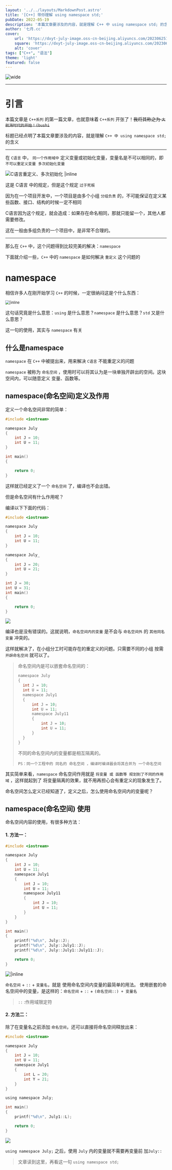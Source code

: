 ```yaml
---
layout: '../../layouts/MarkdownPost.astro'
title: '[C++] 带你理解 using namespace std;'
pubDate: 2022-05-19
description: '本篇文章要涉及的内容，就是理解 C++ 中 using namespace std; 的含义'
author: '七月.cc'
cover:
    url: 'https://dxyt-july-image.oss-cn-beijing.aliyuncs.com/202306251809044.png'
    square: 'https://dxyt-july-image.oss-cn-beijing.aliyuncs.com/202306251809044.png'
    alt: 'cover'
tags: ["C++", "语法"]
theme: 'light'
featured: false
---
```


![wide](https://dxyt-july-image.oss-cn-beijing.aliyuncs.com/202307061531981.png)

---

# 引言

本篇文章是 `C++系列` 的第一篇文章，也就意味着 `C++系列` 开张了！~~我将其称之为 `大航海时代的开始！(bushi`~~

标题已经点明了本篇文章要涉及的内容，就是理解 `C++ 中 using namespace std;` 的含义

---

在 `C语言` 中， `同一个作用域中` 定义变量或初始化变量，变量名是不可以相同的，即 `不可以重定义变量 多次初始化变量`

![C语言重定义、多次初始化 |inline](https://dxyt-july-image.oss-cn-beijing.aliyuncs.com/CSDN/image-20220425235849976.png)

这是 C语言 中的规定，但是这个规定 `过于死板` 

因为在一个项目开发中，一个项目是由多个小组 `分组负责` 的，不可能保证在定义某些函数、接口、结构的时候一定不相同

C语言因为这个规定，就会造成：如果存在命名相同，那就只能留一个，其他人都需要修改。

这在一般由多组负责的一个项目中，是非常不合理的。



---

那么在 `C++` 中，这个问题得到比较完美的解决：`namespace`

下面就介绍一些，`C++` 中的 `namespace` 是如何解决 `重定义` 这个问题的



# namespace

相信许多人在刚开始学习 `C++` 的时候，一定很纳闷这是个什么东西：

<img src="https://dxyt-july-image.oss-cn-beijing.aliyuncs.com/CSDN/image-20220513141346741.png" alt=" |inline" style="zoom:80%; display: block; margin: 0 auto;" />

这句话究竟是什么意思：`using` 是什么意思？`namespace` 是什么意思？`std` 又是什么意思？

这一句的使用，其实与 `namespace` 有关

## 什么是namespace

`namespace` 在 `C++` 中被提出来，用来解决 `C语言` 不能重定义的问题

`namespace` 被称为 `命名空间` ，使用时可以将其认为是一块单独开辟出的空间。这块空间内，可以随意定义 变量、函数等。

## namespace(命名空间)定义及作用

定义一个命名空间非常的简单：

```c
#include <iostream>

namespace July
{
	int J = 10;
	int U = 11;
}

int main()
{

	return 0;
}
```

这样就已经定义了一个 `命名空间` 了，编译也不会出错。

但是命名空间有什么作用呢？

编译以下下面的代码：

```c
#include <iostream>

namespace July
{
	int J = 10;
	int U = 11;
}

namespace July_
{
	int J = 20;
	int U = 21;
}

int J = 30;
int U = 31;
int main()
{

	return 0;
}
```

![ ](https://dxyt-july-image.oss-cn-beijing.aliyuncs.com/CSDN/image-20220513152334133.png)

编译也是没有错误的。这就说明，`命名空间内的变量` 是不会与 `命名空间外` 的 `其他同名变量` 冲突的。

这样就解决了，在小组分工时可能存在的重定义的问题。只需要不同的小组 按需 `开辟命名空间` 就可以了。

> 命名空间内是可以嵌套命名空间的：
>
> ```c
> namespace July
> {
> 	int J = 10;
> 	int U = 11;
> 	namespace July1
> 	{
> 		int J = 10;
> 		int U = 11;
> 		namespace July11
> 		{
> 			int J = 10;
> 			int U = 11;
> 		}
> 	}
> }
> ```
>
> 不同的命名空间内的变量都是相互隔离的。
>
> `PS：同一个工程中的 同名的 命名空间 ，编译时编译器会将其合并为 一个命名空间` 

其实简单来看，`namespace` 命名空间作用就是 `将变量 或 函数等 规划到了不同的作用域` ，这样就起到了 将变量隔离的效果，就不用再担心会有重定义的现象发生了。

命名空间怎么定义已经知道了，定义之后，怎么使用命名空间内的变量呢？

## namespace(命名空间) 使用

命名空间内容的使用，有很多种方法：

#### 1. 方法一：

```c
#include <iostream>

namespace July
{
	int J = 10;
	int U = 11;
	namespace July1
	{
		int J = 10;
		int U = 11;
		namespace July11
		{
			int J = 10;
			int U = 11;
		}
	}
}

int main()
{
	printf("%d\n", July::J);
	printf("%d\n", July::July1::J);
	printf("%d\n", July::July1::July11::J);

	return 0;
}
```

![ |inline](https://dxyt-july-image.oss-cn-beijing.aliyuncs.com/CSDN/image-20220514175509313.png)

`命名空间` + `::` + `变量名`，就是 使用命名空间内变量的最简单的用法。
使用嵌套的命名空间中的变量，是这样的：`命名空间` + `::` + `(命名空间::) + 变量名`

> `::` :作用域限定符

#### 2. 方法二：

除了在变量名之前添加 `命名空间`，还可以直接将命名空间释放出来：

```c
#include <iostream>

namespace July
{
	int J = 10;
	int U = 11;
	namespace July1
	{
		int L = 20;
		int Y = 21;
	}
}

using namespace July;

int main()
{
	printf("%d\n", July1::L);

	return 0;
}
```

![](https://dxyt-july-image.oss-cn-beijing.aliyuncs.com/CSDN/image-20220514180837528.png)

`using namespace July;` 之后，使用 `July` 内的变量就不需要再变量前 加`July::`

> 文章读到这里，再看这一句 `using namespace std;`
